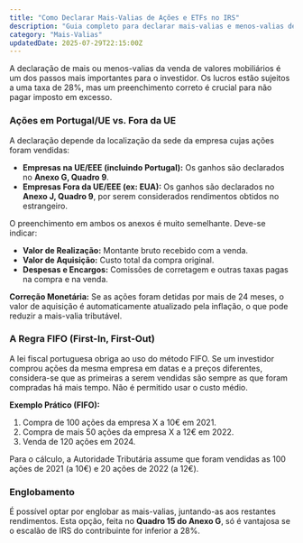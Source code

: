 ```yaml
---
title: "Como Declarar Mais-Valias de Ações e ETFs no IRS"
description: "Guia completo para declarar mais-valias e menos-valias de ações e ETFs no Anexo G e Anexo J do IRS, incluindo a regra FIFO e a correção monetária."
category: "Mais-Valias"
updatedDate: 2025-07-29T22:15:00Z
---
```


A declaração de mais ou menos-valias da venda de valores mobiliários é um dos passos mais importantes para o investidor. Os lucros estão sujeitos a uma taxa de 28%, mas um preenchimento correto é crucial para não pagar imposto em excesso.

### Ações em Portugal/UE vs. Fora da UE

A declaração depende da localização da sede da empresa cujas ações foram vendidas:

* **Empresas na UE/EEE (incluindo Portugal):** Os ganhos são declarados no **Anexo G, Quadro 9**.
* **Empresas Fora da UE/EEE (ex: EUA):** Os ganhos são declarados no **Anexo J, Quadro 9**, por serem considerados rendimentos obtidos no estrangeiro.

O preenchimento em ambos os anexos é muito semelhante. Deve-se indicar:
- **Valor de Realização:** Montante bruto recebido com a venda.
- **Valor de Aquisição:** Custo total da compra original.
- **Despesas e Encargos:** Comissões de corretagem e outras taxas pagas na compra e na venda.

**Correção Monetária:** Se as ações foram detidas por mais de 24 meses, o valor de aquisição é automaticamente atualizado pela inflação, o que pode reduzir a mais-valia tributável.

### A Regra FIFO (First-In, First-Out)

A lei fiscal portuguesa obriga ao uso do método FIFO. Se um investidor comprou ações da mesma empresa em datas e a preços diferentes, considera-se que as primeiras a serem vendidas são sempre as que foram compradas há mais tempo. Não é permitido usar o custo médio.

**Exemplo Prático (FIFO):**
1.  Compra de 100 ações da empresa X a 10€ em 2021.
2.  Compra de mais 50 ações da empresa X a 12€ em 2022.
3.  Venda de 120 ações em 2024.

Para o cálculo, a Autoridade Tributária assume que foram vendidas as 100 ações de 2021 (a 10€) e 20 ações de 2022 (a 12€).

### Englobamento

É possível optar por englobar as mais-valias, juntando-as aos restantes rendimentos. Esta opção, feita no **Quadro 15 do Anexo G**, só é vantajosa se o escalão de IRS do contribuinte for inferior a 28%.